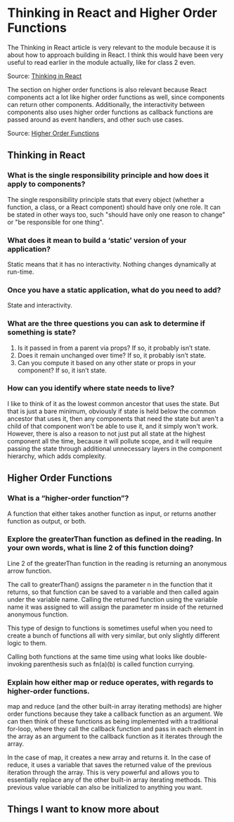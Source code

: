
# Thinking in React and Higher Order Functions

The Thinking in React article is very relevant to the module because it is about how to approach building in React. I think this would have been very useful to read earlier in the module actually, like for class 2 even.

Source: [Thinking in React](https://reactjs.org/docs/thinking-in-react.html)

The section on higher order functions is also relevant because React components act a lot like higher order functions as well, since components can return other components. Additionally, the interactivity between components also uses higher order functions as callback functions are passed around as event handlers, and other such use cases.

Source: [Higher Order Functions](https://eloquentjavascript.net/05_higher_order.html#h_xxCc98lOBK)

## Thinking in React

### What is the single responsibility principle and how does it apply to components?

The single responsibility principle stats that every object (whether a function, a class, or a React component) should have only one role. It can be stated in other ways too, such "should have only one reason to change" or "be responsible for one thing".

### What does it mean to build a ‘static’ version of your application?

Static means that it has no interactivity. Nothing changes dynamically at run-time.

### Once you have a static application, what do you need to add?

State and interactivity.

### What are the three questions you can ask to determine if something is state?

1. Is it passed in from a parent via props? If so, it probably isn’t state.
2. Does it remain unchanged over time? If so, it probably isn’t state.
3. Can you compute it based on any other state or props in your component? If so, it isn’t state.

### How can you identify where state needs to live?

I like to think of it as the lowest common ancestor that uses the state. But that is just a bare minimum, obviously if state is held below the common ancestor that uses it, then any components that need the state but aren't a child of that component won't be able to use it, and it simply won't work. However, there is also a reason to not just put all state at the highest component all the time, because it will pollute scope, and it will require passing the state through additional unnecessary layers in the component hierarchy, which adds complexity.

## Higher Order Functions

### What is a “higher-order function”?

A function that either takes another function as input, or returns another function as output, or both.

### Explore the greaterThan function as defined in the reading. In your own words, what is line 2 of this function doing?

Line 2 of the greaterThan function in the reading is returning an anonymous arrow function.

The call to greaterThan() assigns the parameter n in the function that it returns, so that function can be saved to a variable and then called again under the variable name. Calling the returned function using the variable name it was assigned to will assign the parameter m inside of the returned anonymous function.

This type of design to functions is sometimes useful when you need to create a bunch of functions all with very similar, but only slightly different logic to them.

Calling both functions at the same time using what looks like double-invoking parenthesis such as fn(a)(b) is called function currying.

### Explain how either map or reduce operates, with regards to higher-order functions.

map and reduce (and the other built-in array iterating methods) are higher order functions because they take a callback function as an argument. We can then think of these functions as being implemented with a traditional for-loop, where they call the callback function and pass in each element in the array as an argument to the callback function as it iterates through the array.

In the case of map, it creates a new array and returns it. In the case of reduce, it uses a variable that saves the returned value of the previous iteration through the array. This is very powerful and allows you to essentially replace any of the other built-in array iterating methods. This previous value variable can also be initialized to anything you want.

## Things I want to know more about
